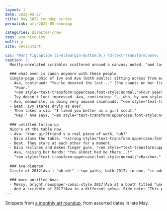 ```yaml
---
layout: 1
date: 2022-05-27
title: May 2022 roundup scribs
permalink: art/2022-05-roundup

categories: disaster-crew
tags: ava nico ivy
multi: y
site: deviantart

css: "#art figcaption li>ul{margin-bottom:0;} h3{text-transform:none; letter-spacing:0;} #date{display:none;}"
caption: |-
  Mostly-unrelated scribbles scattered around a canvas; noted, "and last but certainly not least [in the roundup], **old character takeover zone** (AKA mainly her [Ava] but the core duo's here too)"
  
  ### what even is canon anymore with these people
  Single-page comic of Ivy and Ava (both adults) sitting across from each other at some kind of dining establishment. "So," Ava says, "let me get this straight..."
  - Ava, continued: "You've devoted the last..." (She counts on her fingers.) "...three years---"  
    "Four."  
    "<em style="text-transform:uppercase;font-style:normal;">Four years</em> and counting to this guy..."
  - Ivy doesn't look impressed. Ava, continuing: "...who, by <em style="text-transform:uppercase;font-style:normal;">your own</em> admission, is 'a lazy, demotivated slob' who's 'unlikely to change.'
  - Ava, meanwhile, is doing very amused chinhands. "<em style="text-transform:uppercase;font-style:normal;">Why,</em>" she says, "pray tell, would you <em style="text-transform:uppercase;font-style:normal;">do that</em>."
  - Beat. Ivy stares dryly as ever.
  - Then takes a sip. "I liked you better as a girl scout."  
    "Hey," Ava says, "<em style="text-transform:uppercase;font-style:normal;">you</em> came to <em style="text-transform:uppercase;font-style:normal;">me</em>, lady."
  
  ### untitled follow-up
  Nico's at the table now.
  - Ava: "Your girlfriend's a real piece of work, huh?"
  - Nico slams the table. "<strong style="text-transform:uppercase;font-weight:normal;">Yes.</strong> But she does it for <em style="text-transform:uppercase;font-style:normal;">love</em>."
  - Beat. They stare at each other for a moment.
  - Nico reclines and makes finger guns. "<em style="text-transform:uppercase;font-style:normal;">Psyche.</em>"  
    Ava, raising her hands: "You almost had me there...!"  
    "<em style="text-transform:uppercase;font-style:normal;">Ha</em>."
  
  ### Ava diagram
  Circle of 2012!Ava → "uh-oh!" → two paths, both 2017: in one, "is adult", and in the other, "is ghost." Captioned "**Schrödinger's Ava** (<i>n.</i>): a character who is simultaneously alive and dead, until (unless) Canon™ kicks in"

  ### more untitled Avas
  - Messy, bright newspaper-comic-style 2017!Ava at a booth titled "unqualified non-psychiatric 'help'"---"free!". (A homage to [Lucy of <i>Peanuts</i> fame](https://en.wikipedia.org/wiki/Lucy_van_Pelt#Psychiatric_booth).)
  - And a scribble of 2017!Ava in a different getup. Side note: "This part [waist up] is OK, not sure on this [the rest]. more of a skirt/dress person iirc...."
---
```

Snippets from [a monthly art roundup](https://www.deviantart.com/a-flyleaf/art/roundup-05-2022-idk-what-to-call-this-one-917859142), from assorted dates in late May.